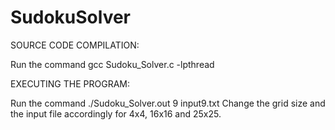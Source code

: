 # SudokuSolver

SOURCE CODE COMPILATION: 

Run the command gcc Sudoku_Solver.c -lpthread


EXECUTING THE PROGRAM: 

Run the command ./Sudoku_Solver.out 9 input9.txt 
Change the grid size and the input file accordingly for 4x4, 16x16 and 25x25.
